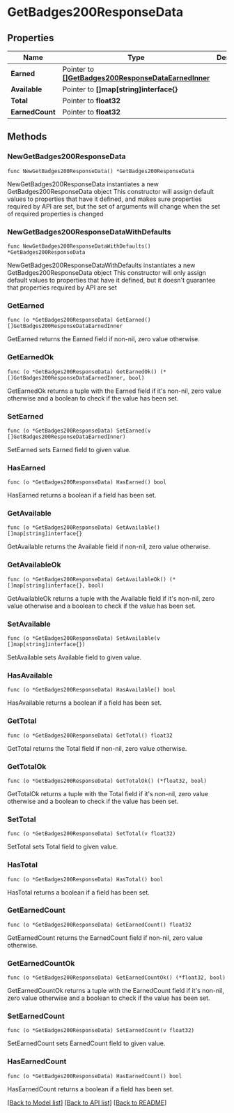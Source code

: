 # GetBadges200ResponseData

## Properties

Name | Type | Description | Notes
------------ | ------------- | ------------- | -------------
**Earned** | Pointer to [**[]GetBadges200ResponseDataEarnedInner**](GetBadges200ResponseDataEarnedInner.md) |  | [optional] 
**Available** | Pointer to **[]map[string]interface{}** |  | [optional] 
**Total** | Pointer to **float32** |  | [optional] 
**EarnedCount** | Pointer to **float32** |  | [optional] 

## Methods

### NewGetBadges200ResponseData

`func NewGetBadges200ResponseData() *GetBadges200ResponseData`

NewGetBadges200ResponseData instantiates a new GetBadges200ResponseData object
This constructor will assign default values to properties that have it defined,
and makes sure properties required by API are set, but the set of arguments
will change when the set of required properties is changed

### NewGetBadges200ResponseDataWithDefaults

`func NewGetBadges200ResponseDataWithDefaults() *GetBadges200ResponseData`

NewGetBadges200ResponseDataWithDefaults instantiates a new GetBadges200ResponseData object
This constructor will only assign default values to properties that have it defined,
but it doesn't guarantee that properties required by API are set

### GetEarned

`func (o *GetBadges200ResponseData) GetEarned() []GetBadges200ResponseDataEarnedInner`

GetEarned returns the Earned field if non-nil, zero value otherwise.

### GetEarnedOk

`func (o *GetBadges200ResponseData) GetEarnedOk() (*[]GetBadges200ResponseDataEarnedInner, bool)`

GetEarnedOk returns a tuple with the Earned field if it's non-nil, zero value otherwise
and a boolean to check if the value has been set.

### SetEarned

`func (o *GetBadges200ResponseData) SetEarned(v []GetBadges200ResponseDataEarnedInner)`

SetEarned sets Earned field to given value.

### HasEarned

`func (o *GetBadges200ResponseData) HasEarned() bool`

HasEarned returns a boolean if a field has been set.

### GetAvailable

`func (o *GetBadges200ResponseData) GetAvailable() []map[string]interface{}`

GetAvailable returns the Available field if non-nil, zero value otherwise.

### GetAvailableOk

`func (o *GetBadges200ResponseData) GetAvailableOk() (*[]map[string]interface{}, bool)`

GetAvailableOk returns a tuple with the Available field if it's non-nil, zero value otherwise
and a boolean to check if the value has been set.

### SetAvailable

`func (o *GetBadges200ResponseData) SetAvailable(v []map[string]interface{})`

SetAvailable sets Available field to given value.

### HasAvailable

`func (o *GetBadges200ResponseData) HasAvailable() bool`

HasAvailable returns a boolean if a field has been set.

### GetTotal

`func (o *GetBadges200ResponseData) GetTotal() float32`

GetTotal returns the Total field if non-nil, zero value otherwise.

### GetTotalOk

`func (o *GetBadges200ResponseData) GetTotalOk() (*float32, bool)`

GetTotalOk returns a tuple with the Total field if it's non-nil, zero value otherwise
and a boolean to check if the value has been set.

### SetTotal

`func (o *GetBadges200ResponseData) SetTotal(v float32)`

SetTotal sets Total field to given value.

### HasTotal

`func (o *GetBadges200ResponseData) HasTotal() bool`

HasTotal returns a boolean if a field has been set.

### GetEarnedCount

`func (o *GetBadges200ResponseData) GetEarnedCount() float32`

GetEarnedCount returns the EarnedCount field if non-nil, zero value otherwise.

### GetEarnedCountOk

`func (o *GetBadges200ResponseData) GetEarnedCountOk() (*float32, bool)`

GetEarnedCountOk returns a tuple with the EarnedCount field if it's non-nil, zero value otherwise
and a boolean to check if the value has been set.

### SetEarnedCount

`func (o *GetBadges200ResponseData) SetEarnedCount(v float32)`

SetEarnedCount sets EarnedCount field to given value.

### HasEarnedCount

`func (o *GetBadges200ResponseData) HasEarnedCount() bool`

HasEarnedCount returns a boolean if a field has been set.


[[Back to Model list]](../README.md#documentation-for-models) [[Back to API list]](../README.md#documentation-for-api-endpoints) [[Back to README]](../README.md)


